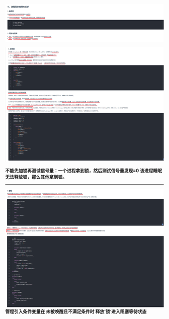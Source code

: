 ![alt text](16image1.png)

![alt text](16image2.png)

**不能先加锁再测试信号量：一个进程拿到锁，然后测试信号量发现=0 该进程睡眠无法释放锁，那么其他拿到锁。**

---
![alt text](16image3.png)
**管程引入条件变量在 未被唤醒且不满足条件时 释放’锁‘进入阻塞等待状态**

